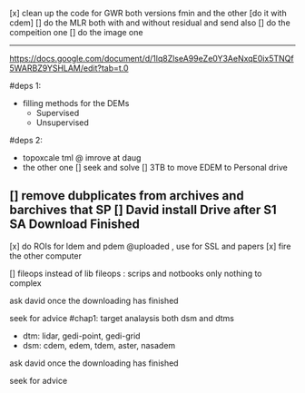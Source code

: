 [x] clean up the code for GWR both versions fmin and the other [do it with cdem]
[] do the MLR both with and without residual and send also 
[] do the compeition one 
[] do the image one 

--------------------------------------------------------------------------
https://docs.google.com/document/d/1lq8ZlseA99eZe0Y3AeNxqE0ix5TNQf5WARBZ9YSHLAM/edit?tab=t.0

#deps 1:
- filling methods for the DEMs 
    - Supervised 
    - Unsupervised 

#deps 2:
- topoxcale tml @ imrove at daug 
- the other one [] seek and solve 
[] 3TB to move EDEM to Personal drive

[] remove dubplicates from archives and barchives that SP 
[] David install Drive after S1 SA Download Finished 
------------------------------------------------
[x] do ROIs for ldem and pdem @uploaded , use for SSL and papers
[x] fire the other computer 

[] fileops instead of lib fileops : scrips and notbooks  only nothing to complex 




ask david once the downloading has finished 

seek for advice 
#chap1: target analaysis both dsm and dtms
- dtm: lidar, gedi-point, gedi-grid 
- dsm: cdem, edem, tdem, aster, nasadem 


ask david once the downloading has finished 

seek for advice 

